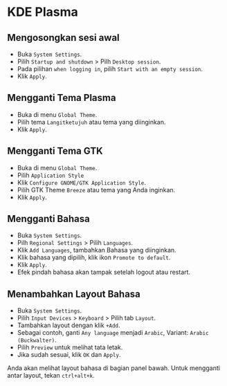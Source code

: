 # KDE Plasma

## Mengosongkan sesi awal

- Buka `System Settings`.
- Pilih `Startup and shutdown` > Pilh `Desktop session`.
- Pada pilihan `when logging in`, pilih `Start with an empty session`.
- Klik `Apply`.

## Mengganti Tema Plasma

- Buka di menu `Global Theme`.
- Pilih tema `Langitketujuh` atau tema yang diinginkan.
- Klik `Apply`.

## Mengganti Tema GTK
- Buka di menu `Global Theme`.
- Pilih `Application Style`
- Klik `Configure GNOME/GTK Application Style`.
- Pilih GTK Theme `Breeze` atau tema yang Anda inginkan.
- Klik `Apply`.

## Mengganti Bahasa

- Buka `System Settings`.
- Pilh `Regional Settings` > Pilih `Languages`.
- Klik `Add Languages`, tambahkan Bahasa yang diinginkan.
- Klik bahasa yang dipilih, klik ikon `Promote to default`.
- Klik `Apply`.
- Efek pindah bahasa akan tampak setelah logout atau restart.

## Menambahkan Layout Bahasa

- Buka `System Settings`.
- Pilih `Input Devices` > `Keyboard` > Pilih tab `Layout`.
- Tambahkan layout dengan klik `+Add`.
- Sebagai contoh, ganti `Any language` menjadi `Arabic`, Variant: `Arabic (Buckwalter)`.
- Pilih `Preview` untuk melihat tata letak.
- Jika sudah sesuai, klik `OK` dan `Apply`.

Anda akan melihat layout bahasa di bagian panel bawah. Untuk mengganti antar layout, tekan `ctrl+alt+k`.
